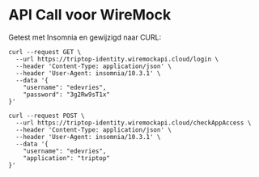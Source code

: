 # API Call voor WireMock

Getest met Insomnia en gewijzigd naar CURL:

```
curl --request GET \
  --url https://triptop-identity.wiremockapi.cloud/login \
  --header 'Content-Type: application/json' \
  --header 'User-Agent: insomnia/10.3.1' \
  --data '{
	"username": "edevries",
	"password": "3g2Rw9sT1x"
}'
```

```
curl --request POST \
  --url https://triptop-identity.wiremockapi.cloud/checkAppAccess \
  --header 'Content-Type: application/json' \
  --header 'User-Agent: insomnia/10.3.1' \
  --data '{
	"username": "edevries",
	"application": "triptop"
}'
```
